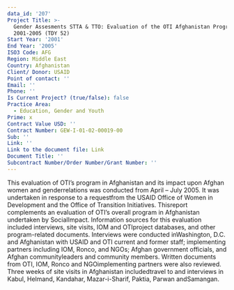 ```yaml
---
data_id: '207'
Project Title: >-
  Gender Assesments STTA & TTO: Evaluation of the OTI Afghanistan Program,
  2001-2005 (TDY 52)
Start Year: '2001'
End Year: '2005'
ISO3 Code: AFG
Region: Middle East
Country: Afghanistan
Client/ Donor: USAID
Point of contact: ''
Email: ''
Phone: ''
Is Current Project? (true/false): false
Practice Area:
  - Education, Gender and Youth
Prime: x
Contract Value USD: ''
Contract Number: GEW-I-01-02-00019-00
Sub: ''
Link: ''
Link to the document file: Link
Document Title: ''
Subcontract Number/Order Number/Grant Number: ''
---
```


This evaluation of OTI’s program in Afghanistan and its impact upon Afghan women and genderrelations was conducted from April – July 2005. It was undertaken in response to a requestfrom the USAID Office of Women in Development and the Office of Transition Initiatives. Thisreport complements an evaluation of OTI’s overall program in Afghanistan undertaken by SocialImpact. Information sources for this evaluation included interviews, site visits, IOM and OTIproject databases, and other program-related documents. Interviews were conducted inWashington, D.C. and Afghanistan with USAID and OTI current and former staff; implementing partners including IOM, Ronco, and NGOs; Afghan government officials, and Afghan communityleaders and community members. Written documents from OTI, IOM, Ronco and NGOimplementing partners were also reviewed. Three weeks of site visits in Afghanistan includedtravel to and interviews in Kabul, Helmand, Kandahar, Mazar-i-Sharif, Paktia, Parwan andSamangan.